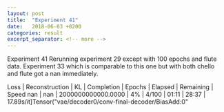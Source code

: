 ```yaml
---
layout: post
title:  "Experiment 41"
date:   2018-06-03 +0200
categories: result
excerpt_separator: <!-- more -->
---
```


<!-- more -->
Experiment 41
Rerunning experiment 29 except with 100 epochs and flute data.
Experiment 33 which is comparable to this one but with both chello and flute got a nan immediately.

Loss | Reconstruction | KL | Completion | Epochs | Elapsed | Remaining | Speed
nan | nan | 2000000000000.0000 | 4% | 4/100 | 01:11 | 28:37 | 17.89s/it]Tensor("vae/decoder0/conv-final-decoder/BiasAdd:0"
